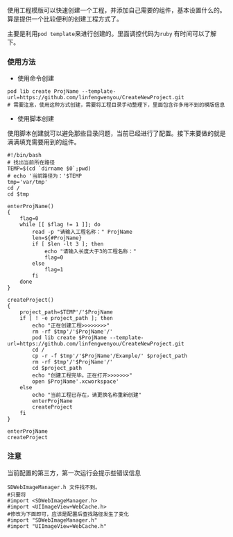 使用工程模版可以快速创建一个工程，并添加自己需要的组件，基本设置什么的。算是提供一个比较便利的创建工程方式了。

主要是利用`pod template`来进行创建的。里面调控代码为`ruby` 有时间可以了解下。

### 使用方法

* 使用命令创建

```
pod lib create ProjName --template-url=https://github.com/linfengwenyou/CreateNewProject.git
# 需要注意，使用这种方式创建，需要将工程目录手动整理下，里面包含许多用不到的模版信息
```



* 使用脚本创建

使用脚本创建就可以避免那些目录问题，当前已经进行了配置。接下来要做的就是满满填充需要用到的组件。

```
#!/bin/bash
# 找出当前所在路径
TEMP=$(cd `dirname $0`;pwd)
# echo '当前路径为：'$TEMP
tmp='var/tmp'
cd /
cd $tmp

enterProjName()
{
	flag=0
	while [[ $flag != 1 ]]; do
		read -p "请输入工程名称：" ProjName
		len=${#ProjName}
		if [ $len -lt 3 ]; then
			echo "请输入长度大于3的工程名称："
			flag=0
		else
			flag=1
		fi
	done
}

createProject()
{
	project_path=$TEMP'/'$ProjName
	if [ ! -e project_path ]; then
		echo "正在创建工程>>>>>>>>"
		rm -rf $tmp'/'$ProjName'/'
		pod lib create $ProjName --template-url=https://github.com/linfengwenyou/CreateNewProject.git
		cd /
		cp -r -f $tmp'/'$ProjName'/Example/' $project_path
		rm -rf $tmp'/'$ProjName'/'
		cd $project_path
		echo "创建工程完毕。正在打开>>>>>>>"
		open $ProjName'.xcworkspace'
	else
		echo "当前工程已存在，请更换名称重新创建"
		enterProjName
		createProject
	fi
}

enterProjName
createProject
```



### 注意

当前配置的第三方，第一次运行会提示些错误信息

```
SDWebImageManager.h 文件找不到。
#只要将
#import <SDWebImageManager.h>
#import <UIImageView+WebCache.h>
#修改为下面即可，应该是配置后查找路径发生了变化
#import "SDWebImageManager.h"
#import "UIImageView+WebCache.h"
```

